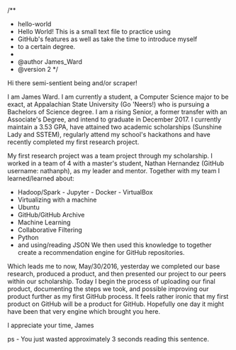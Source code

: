 /**
* hello-world
* Hello World! This is a small text file to practice using
* GitHub's features as well as take the time to introduce myself
* to a certain degree.
* 
* @author James_Ward
* @version 2
*/

Hi there semi-sentient being and/or scraper!

I am James Ward. 
I am currently a student, a Computer Science major to be exact, at Appalachian State University (Go 'Neers!) who is pursuing a Bachelors of Science degree. 
I am a rising Senior, a former transfer with an Associate's Degree, and intend to graduate in December 2017.
I currently maintain a 3.53 GPA, have attained two academic scholarships (Sunshine Lady and SSTEM), regularly attend my school's hackathons and have recently completed my first research project.

My first research project was a team project through my scholarship. I worked in a team of 4 with a master's student, Nathan Hernandez (GitHub username: nathanph), as my leader and mentor. Together with my team I learned/learned about:
  - Hadoop/Spark - Jupyter - Docker - VirtualBox
  - Virtualizing with a machine
  - Ubuntu
  - GitHub/GitHub Archive
  - Machine Learning
  - Collaborative Filtering
  - Python
  - and using/reading JSON
We then used this knowledge to together create a recommendation engine for GitHub repositories.

Which leads me to now, May/30/2016, yesterday we completed our base research, produced a product, and then presented our project to our peers within our scholarship. Today I begin the process of uploading our final product, documenting the steps we took, and possible improving our product further as my first GitHub process. It feels rather ironic that my first product on GitHub will be a product for GitHub. Hopefully one day it might have been that very engine which brought you here. 

I appreciate your time,
James

ps - You just wasted approximately 3 seconds reading this sentence.
